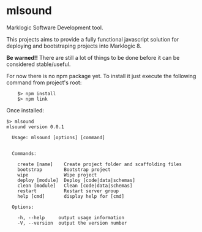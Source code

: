 # mlsound
Marklogic Software Development tool.

This projects aims to provide a fully functional javascript solution for deploying and bootstraping projects into Marklogic 8.

**Be warned!!** There are still a lot of things to be done before it can be considered stable/useful.

For now there is no npm package yet. To install it just execute the following command from project's root:
```
    $> npm install
    $> npm link
```

Once installed:

```
$> mlsound
mlsound version 0.0.1

  Usage: mlsound [options] [command]


  Commands:

    create [name]    Create project folder and scaffolding files
    bootstrap        Bootstrap project
    wipe             Wipe project
    deploy [module]  Deploy [code|data|schemas]
    clean [module]   Clean [code|data|schemas]
    restart          Restart server group
    help [cmd]       display help for [cmd]

  Options:

    -h, --help     output usage information
    -V, --version  output the version number
```
